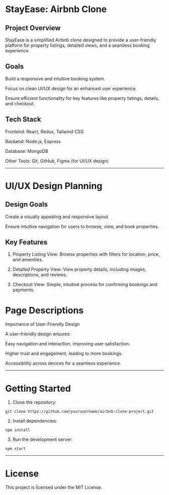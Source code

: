 # StayEase: Airbnb Clone

## Project Overview

StayEase is a simplified Airbnb clone designed to provide a user-friendly platform for property listings, detailed views, and a seamless booking experience.

## Goals

Build a responsive and intuitive booking system.

Focus on clean UI/UX design for an enhanced user experience.

Ensure efficient functionality for key features like property listings, details, and checkout.


## Tech Stack

Frontend: React, Redux, Tailwind CSS

Backend: Node.js, Express

Database: MongoDB

Other Tools: Git, GitHub, Figma (for UI/UX design)



---

# UI/UX Design Planning

## Design Goals

Create a visually appealing and responsive layout.

Ensure intuitive navigation for users to browse, view, and book properties.


## Key Features

1. Property Listing View: Browse properties with filters for location, price, and amenities.


2. Detailed Property View: View property details, including images, descriptions, and reviews.


3. Checkout View: Simple, intuitive process for confirming bookings and payments.



# Page Descriptions

Importance of User-Friendly Design

A user-friendly design ensures:

Easy navigation and interaction, improving user satisfaction.

Higher trust and engagement, leading to more bookings.

Accessibility across devices for a seamless experience.



---

# Getting Started

1. Clone the repository:

```git clone https://github.com/yourusername/airbnb-clone-project.git```


2. Install dependencies:

`npm install`


3. Run the development server:

`npm start`




---

# License

This project is licensed under the MIT License.
